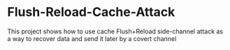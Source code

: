 # Flush-Reload-Cache-Attack
This project shows how to use cache Flush+Reload side-channel attack as a way to recover data and send it later by a covert channel